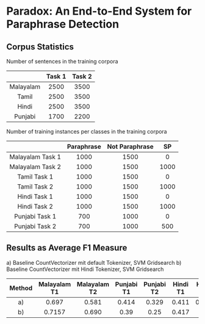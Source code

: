 # Paradox: An End-to-End System for Paraphrase Detection


## Corpus Statistics

Number of sentences in the training corpora

|     | Task 1 | Task 2 |
|:---:|:------:|:------:|
| Malayalam |  2500 | 3500  |
| Tamil | 2500  | 3500  |
| Hindi | 2500  | 3500  |
| Punjabi | 1700  | 2200  |


Number of training instances per classes in the training corpora

|     | Paraphrase | Not Paraphrase | SP |
|:---:|:------:|:------:|:------:|
| Malayalam Task 1 |  1000 | 1500  | 0 |
| Malayalam Task 2 |  1000 | 1500  | 1000 |
| Tamil Task 1 |  1000 | 1500  | 0 |
| Tamil Task 2 |  1000 | 1500  | 1000 |
| Hindi Task 1 |  1000 | 1500  | 0 |
| Hindi Task 2 |  1000 | 1500  | 1000 |
| Punjabi Task 1 |  700 | 1000  | 0 |
| Punjabi Task 2 |  700 | 1000  | 500 |


## Results as Average F1 Measure

a) Baseline CountVectorizer mit default Tokenizer, SVM Gridsearch
b) Baseline CountVectorizer mit Hindi Tokenizer, SVM Gridsearch

| Method    | Malayalam T1 | Malayalam T2 | Punjabi T1 | Punjabi T2 | Hindi T1 | Hindi T2 | Tamil T1 | Tamil T2 |
|:---:|:------:|:------:|:------:|:------:|:------:|:------:|:------:|:------:|
| a) |  0.697  |  0.581 | 0.414 | 0.329| 0.411 | 0.496 | 0.825 | 0.626 |
| b) |  0.7157 |  0.690 | 0.39  | 0.25 | 0.417 | | 0.845 | 0.613 |


